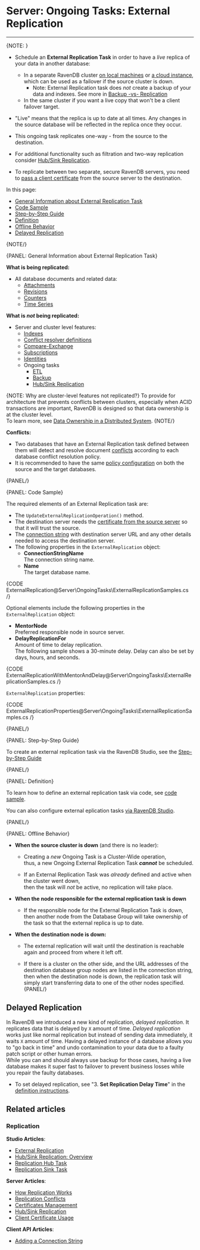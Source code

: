 # Server: Ongoing Tasks: External Replication
---

{NOTE: }

* Schedule an **External Replication Task** in order to have a _live_ replica of your data in another database:  
  * In a separate RavenDB cluster [on local machines](../../../../start/getting-started) or [a cloud instance](../../../../cloud/cloud-overview), 
    which can be used as a failover if the source cluster is down.  
     * Note: External Replication task does _not_ create a backup of your data and indexes. See more in [Backup -vs- Replication](../../../../studio/database/tasks/backup-task#backup-task--vs--replication-task)
  * In the same cluster if you want a live copy that won't be a client failover target.

* "Live" means that the replica is up to date at all times. Any changes in the source database will be reflected in the replica once they occur.  

* This ongoing task replicates one-way - from the source to the destination.

* For additional functionality such as filtration and two-way replication consider [Hub/Sink Replication](../../server/ongoing-tasks/hub-sink-replication).  

* To replicate between two separate, secure RavenDB servers, you need to [pass a client certificate](../../server/ongoing-tasks/external-replication#step-by-step-guide) from the source server to the destination.

In this page: 

* [General Information about External Replication Task](../../server/ongoing-tasks/external-replication#general-information-about-external-replication-task)
* [Code Sample](../../server/ongoing-tasks/external-replication#code-sample)
* [Step-by-Step Guide](../../server/ongoing-tasks/external-replication#step-by-step-guide)
* [Definition](../../server/ongoing-tasks/external-replication#definition)  
* [Offline Behavior](../../server/ongoing-tasks/external-replication#offline-behavior)
* [Delayed Replication](../../server/ongoing-tasks/external-replication#delayed-replication)

{NOTE/}

{PANEL: General Information about External Replication Task}

**What is being replicated:**  

 * All database documents and related data:  
   * [Attachments](../../document-extensions/attachments/what-are-attachments)  
   * [Revisions](../../server/extensions/revisions)  
   * [Counters](../../document-extensions/counters/overview)
   * [Time Series](../../document-extensions/timeseries/overview)

**What is _not_ being replicated:**  

  * Server and cluster level features:  
    * [Indexes](../../indexes/creating-and-deploying)  
    * [Conflict resolver definitions](../../server/clustering/replication/replication-conflicts#conflict-resolution-script)  
    * [Compare-Exchange](../../client-api/operations/compare-exchange/overview)
    * [Subscriptions](../../client-api/data-subscriptions/what-are-data-subscriptions)
    * [Identities](../../server/kb/document-identifier-generation#identity)  
    * Ongoing tasks
      * [ETL](../../server/ongoing-tasks/etl/basics)
      * [Backup](../../studio/database/tasks/backup-task)
      * [Hub/Sink Replication](../../studio/database/tasks/ongoing-tasks/hub-sink-replication/overview)

{NOTE: Why are cluster-level features not replicated?}
To provide for architecture that prevents conflicts between clusters, especially when ACID transactions are important, 
RavenDB is designed so that data ownership is at the cluster level.  
To learn more, see [Data Ownership in a Distributed System](https://ayende.com/blog/196769-B/data-ownership-in-a-distributed-system).
{NOTE/}

**Conflicts:**  

  * Two databases that have an External Replication task defined between them will detect and resolve document 
    [conflicts](../../server/clustering/replication/replication-conflicts) according to each database conflict resolution policy.  
  * It is recommended to have the same [policy configuration](../../server/clustering/replication/replication-conflicts#configuring-conflict-resolution-using-the-client) on both the source and the target databases.  

{PANEL/}

{PANEL: Code Sample}

The required elements of an External Replication task are:

* The `UpdateExternalReplicationOperation()` method.
* The destination server needs the [certificate from the source server](../../server/security/authentication/certificate-management#enabling-communication-between-servers-importing-and-exporting-certificates) 
  so that it will trust the source.
* The [connection string](../../client-api/operations/maintenance/connection-strings/add-connection-string#add-a-raven-connection-string) 
  with destination server URL and any other details needed to access the destination server.
* The following properties in the `ExternalReplication` object:
  * **ConnectionStringName**  
    The connection string name.  
  * **Name**  
    The target database name.

{CODE ExternalReplication@Server\OngoingTasks\ExternalReplicationSamples.cs /}

Optional elements include the following properties in the `ExternalReplication` object:

* **MentorNode**  
  Preferred responsible node in source server.
* **DelayReplicationFor**  
  Amount of time to delay replication.  
  The following sample shows a 30-minute delay.  Delay can also be set by days, hours, and seconds.  

{CODE ExternalReplicationWithMentorAndDelay@Server\OngoingTasks\ExternalReplicationSamples.cs /}

`ExternalReplication` properties:

{CODE ExternalReplicationProperties@Server\OngoingTasks\ExternalReplicationSamples.cs /}

{PANEL/}


{PANEL: Step-by-Step Guide}

To create an external replication task via the RavenDB Studio, see the [Step-by-Step Guide](../../studio/database/tasks/ongoing-tasks/external-replication-task#step-by-step-guide)

{PANEL/}

{PANEL: Definition}

To learn how to define an external replication task via code, see [code sample](../../server/ongoing-tasks/external-replication#code-sample).  

You can also configure external eplication tasks [via RavenDB Studio](../../studio/database/tasks/ongoing-tasks/external-replication-task#definition).  

{PANEL/}


{PANEL: Offline Behavior}

* **When the source cluster is down** (and there is no leader):  

  * Creating a _new_ Ongoing Task is a Cluster-Wide operation,  
    thus, a new Ongoing External Replication Task ***cannot*** be scheduled.  

  * If an External Replication Task was _already_ defined and active when the cluster went down,  
    then the task will _not_ be active, no replication will take place.

* **When the node responsible for the external replication task is down**  

  * If the responsible node for the External Replication Task is down,  
    then another node from the Database Group will take ownership of the task so that the external replica is up to date.  

* **When the destination node is down:**  

  * The external replication will wait until the destination is reachable again and proceed from where it left off.  

  * If there is a cluster on the other side, and the URL addresses of the destination database group nodes are listed in the connection string, 
    then when the destination node is down, the replication task will simply start transferring data to one of the other nodes specified.  
{PANEL/}


## Delayed Replication

In RavenDB we introduced a new kind of replication, _delayed replication_. It replicates data that is 
delayed by `X` amount of time. 
_Delayed replication_ works just like normal replication but instead of sending data immediately, 
it waits `X` amount of time. 
Having a delayed instance of a database allows you to "go back in time" and undo contamination to your data 
due to a faulty patch script or other human errors.  
While you can and should always use backup for those cases, having a live database makes it super fast to failover 
to prevent business losses while you repair the faulty databases.  

* To set delayed replication, see "3. **Set Replication Delay Time**" in the [definition instructions](../../studio/database/tasks/ongoing-tasks/external-replication-task#definition).  

## Related articles

### Replication

**Studio Articles**:  

- [External Replication](../../studio/database/tasks/ongoing-tasks/external-replication-task)  
- [Hub/Sink Replication: Overview](../../studio/database/tasks/ongoing-tasks/hub-sink-replication/overview)  
- [Replication Hub Task](../../studio/database/tasks/ongoing-tasks/hub-sink-replication/replication-hub-task)  
- [Replication Sink Task](../../studio/database/tasks/ongoing-tasks/hub-sink-replication/replication-sink-task)  

**Server Articles**:  

- [How Replication Works](../../server/clustering/replication/replication)  
- [Replication Conflicts](../../server/clustering/replication/replication-conflicts#configuring-conflict-resolution-using-the-client)  
- [Certificates Management](../../server/security/authentication/certificate-management#enabling-communication-between-servers-importing-and-exporting-certificates)  
- [Hub/Sink Replication](../../server/ongoing-tasks/hub-sink-replication)  
- [Client Certificate Usage](../../server/security/authentication/client-certificate-usage)  

**Client API Articles**:  

- [Adding a Connection String](../../client-api/operations/maintenance/connection-strings/add-connection-string#operations-how-to-add-a-connection-string)  


